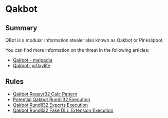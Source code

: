 # Qakbot

## Summary

QBot is a modular information stealer also known as Qakbot or Pinkslipbot.

You can find more information on the threat in the following articles:

- [Qakbot - malpedia](https://malpedia.caad.fkie.fraunhofer.de/details/win.qakbot)
- [Qakbot- pr0xylife](https://github.com/pr0xylife/Qakbot/)

## Rules

- [Qakbot Regsvr32 Calc Pattern](./proc_creation_win_malware_qakbot_regsvr32_calc_pattern.yml)
- [Potential Qakbot Rundll32 Execution](./proc_creation_win_malware_qakbot_rundll32_execution.yml)
- [Qakbot Rundll32 Exports Execution](./proc_creation_win_malware_qakbot_rundll32_exports.yml)
- [Qakbot Rundll32 Fake DLL Extension Execution](./proc_creation_win_malware_qakbot_rundll32_fake_dll_execution.yml)
